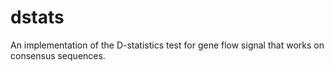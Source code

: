 # dstats
An implementation of the D-statistics test for gene flow signal that works on consensus sequences. 
